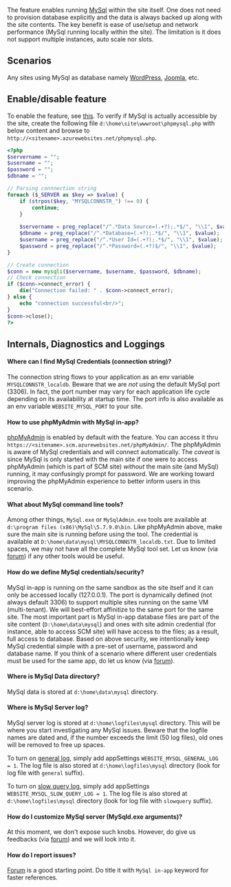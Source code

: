 The feature enables running [MySql](http://www.mysql.com/) within the site itself.  One does not need to provision database explicitly and the data is always backed up along with the site contents.   The key benefit is ease of use/setup and network performance (MySql running locally within the site).   The limitation is it does not support multiple instances, auto scale nor slots.

## Scenarios

Any sites using MySql as database namely [WordPress](https://wordpress.org/), [Joomla](https://www.joomla.org/), etc.

## Enable/disable feature 

To enable the feature, see [this](https://blogs.msdn.microsoft.com/appserviceteam/2016/08/18/announcing-mysql-in-app-preview-for-web-apps/).  To verify if MySql is actually accessible by the site, create the following file `d:\home\site\wwwroot\phpmysql.php` with below content and browse to `http://<sitename>.azurewebsites.net/phpmysql.php`.

```php
<?php
$servername = "";
$username = "";
$password = "";
$dbname = "";

// Parsing connnection string
foreach ($_SERVER as $key => $value) {
    if (strpos($key, "MYSQLCONNSTR_") !== 0) {
        continue;
    }
    
    $servername = preg_replace("/^.*Data Source=(.+?);.*$/", "\\1", $value);
    $dbname = preg_replace("/^.*Database=(.+?);.*$/", "\\1", $value);
    $username = preg_replace("/^.*User Id=(.+?);.*$/", "\\1", $value);
    $password = preg_replace("/^.*Password=(.+?)$/", "\\1", $value);
}

// Create connection
$conn = new mysqli($servername, $username, $password, $dbname);
// Check connection
if ($conn->connect_error) {
    die("Connection failed: " . $conn->connect_error);
} else {
    echo "connection successful<br/>";
}
$conn->close();
?>
```

## Internals, Diagnostics and Loggings

#### Where can I find MySql Credentials (connection string)?

The connection string flows to your application as an env variable `MYSQLCONNSTR_localdb`.  Beware that we are *not* using the default MySql port (3306).  In fact, the port number may vary for each application life cycle depending on its availability at startup time.  The port info is also available as an env variable `WEBSITE_MYSQL_PORT` to your site.
  
#### How to use phpMyAdmin with MySql in-app?

[phpMyAdmin](https://www.phpmyadmin.net/) is enabled by default with the feature.  You can access it thru `https://<sitename>.scm.azurewebsites.net/phpMyAdmin/`.  The phpMyAdmin is aware of MySql credentials and will connect automatically.  The *caveat* is since MySql is only started with the main site if one were to access phpMyAdmin (which is part of SCM site) *without* the main site (and MySql) running, it may confusingly prompt for password.   We are working toward improving the phpMyAdmin experience to better inform users in this scenario.

#### What about MySql command line tools?

Among other things, `MySql.exe` or `MySqlAdmin.exe` tools are available at `d:\program files (x86)\MySql\5.7.9.0\bin`.  Like phpMyAdmin above, make sure the main site is running before using the tool.  The credential is available at `D:\home\data\mysql\MYSQLCONNSTR_localdb.txt`.  Due to limited spaces, we may not have all the complete MySql tool set.  Let us know (via [forum](https://social.msdn.microsoft.com/Forums/en-US/home?forum=windowsazurewebsitespreview)) if any other tools would be useful.

#### How do we define MySql credentials/security?

MySql in-app is running on the same sandbox as the site itself and it can only be accessed locally (127.0.0.1).  The port is dynamically defined (not always default 3306) to support multiple sites running on the same VM (multi-tenant).  We will best-effort affinitize to the same port for the same site.   The most important part is MySql in-app database files are part of the site content (`D:\home\data\mysql`) and ones with site admin credential (for instance, able to access SCM site) will have access to the files; as a result, full access to database.   Based on above security, we intentionally keep MySql credential simple with a pre-set of username, password and database name.  If you think of a scenario where different user credentials must be used for the same app, do let us know (via [forum](https://social.msdn.microsoft.com/Forums/en-US/home?forum=windowsazurewebsitespreview)).

#### Where is MySql Data directory?

MySql data is stored at `d:\home\data\mysql` directory.

#### Where is MySql Server log?

MySql server log is stored at `d:\home\logfiles\mysql` directory.   This will be where you start investigating any MySql issues.  Beware that the logfile names are dated and, if the number exceeds the limit (50 log files), old ones will be removed to free up spaces.  

To turn on [general log](http://dev.mysql.com/doc/refman/5.7/en/query-log.html), simply add appSettings `WEBSITE_MYSQL_GENERAL_LOG = 1`.  The log file is also stored at `d:\home\logfiles\mysql` directory (look for log file with `general` suffix).

To turn on [slow query log](http://dev.mysql.com/doc/refman/5.7/en/slow-query-log.html), simply add appSettings `WEBSITE_MYSQL_SLOW_QUERY_LOG = 1`.  The log file is also stored at `d:\home\logfiles\mysql` directory (look for log file with `slowquery` suffix).

#### How do I customize MySql server (MySqld.exe arguments)?

At this moment, we don't expose such knobs.  However, do give us feedbacks (via [forum](https://social.msdn.microsoft.com/Forums/en-US/home?forum=windowsazurewebsitespreview)) and we will look into it. 

#### How do I report issues?

[Forum](https://social.msdn.microsoft.com/Forums/en-US/home?forum=windowsazurewebsitespreview) is a good starting point.  Do title it with `MySql in-app` keyword for faster references.
